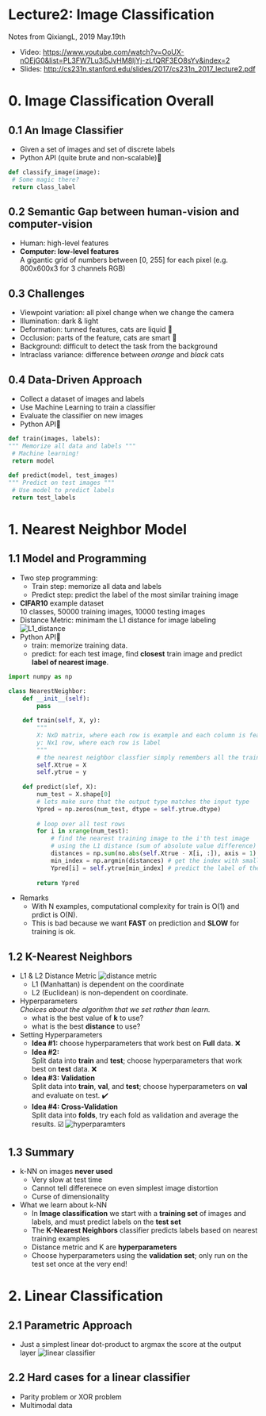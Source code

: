# Lecture2: Image Classification

Notes from QixiangL, 2019 May.19th
* Video: https://www.youtube.com/watch?v=OoUX-nOEjG0&list=PL3FW7Lu3i5JvHM8ljYj-zLfQRF3EO8sYv&index=2
* Slides: http://cs231n.stanford.edu/slides/2017/cs231n_2017_lecture2.pdf

# 0. Image Classification Overall
## 0.1 An Image Classifier
   * Given a set of images and set of discrete labels
   * Python API (quite brute and non-scalable):snake:
   ```python
   def classify_image(image):
   	# Some magic there?
	return class_label
   ```
## 0.2 Semantic Gap between human-vision and computer-vision
   * Human: high-level features
   * **Computer: low-level features** <br />
   	A gigantic grid of numbers between [0, 255] for each pixel (e.g. 800x600x3 for 3 channels RGB)
## 0.3 Challenges
   * Viewpoint variation: all pixel change when we change the camera
   * Illumination: dark & light
   * Deformation: tunned features, cats are liquid :ocean:
   * Occlusion: parts of the feature, cats are smart :100:
   * Background: difficult to detect the task from the background
   * Intraclass variance: difference between *orange* and *black* cats
## 0.4 Data-Driven Approach
   * Collect a dataset of images and labels
   * Use Machine Learning to train a classifier
   * Evaluate the classifier on new images
   * Python API:snake:
   ```python
   def train(images, labels):
   """ Memorize all data and labels """
   	# Machine learning!
	return model
	
   def predict(model, test_images)
   """ Predict on test images """
   	# Use model to predict labels
	return test_labels
   ```

# 1. Nearest Neighbor Model
## 1.1 Model and Programming
*  Two step programming:
   - Train step: memorize all data and labels
   - Predict step: predict the label of the most similar training image
*  **CIFAR10** example dataset <br />
	10 classes, 50000 training images, 10000 testing images
* Distance Metric: minimam the L1 distance for image labeling
![L1_distance](https://github.com/QixiangL/CS231/blob/master/QixiangL-s%20learning/lec2_images/L1_distance.png)
* Python API:snake:
   - train: memorize training data.
   - predict: for each test image, find **closest** train image and predict **label of nearest image**. 
```python
import numpy as np

class NearestNeighbor:
	def __init__(self):
		pass
	
	def train(self, X, y):
		""" 
		X: NxD matrix, where each row is example and each column is feature
		y: Nx1 row, where each row is label
		"""
		# the nearest neighbor classfier simply remembers all the training data
		self.Xtrue = X
		self.ytrue = y
	
	def predict(slef, X):
		num_test = X.shape[0]
		# lets make sure that the output type matches the input type
		Ypred = np.zeros(num_test, dtype = self.ytrue.dtype)
		
		# loop over all test rows
		for i in xrange(num_test):
			# find the nearest training image to the i'th test image
			# using the L1 distance (sum of absolute value difference)
			distances = np.sum(no.abs(self.Xtrue - X[i, :]), axis = 1)
			min_index = np.argmin(distances) # get the index with smallest distance
			Ypred[i] = self.ytrue[min_index] # predict the label of the nearest example
		
		return Ypred
```
* Remarks
   - With N examples, computational complexity for train is O(1) and prdict is O(N).
   - This is bad because we want **FAST** on prediction and **SLOW** for training is ok.
   
## 1.2 K-Nearest Neighbors
* L1 & L2 Distance Metric
![distance metric](https://github.com/QixiangL/CS231/blob/master/QixiangL-s%20learning/lec2_images/L1_L2.png)
   - L1 (Manhattan) is dependent on the coordinate
   - L2 (Euclidean) is non-dependent on coordinate.
* Hyperparameters <br />
	*Choices about the algorithm that we set rather than learn.*
   - what is the best value of **k** to use?
   - what is the best **distance** to use?
* Setting Hyperparameters
   - **Idea #1:** 
   	choose hyperparameters that work best on **Full** data. :x:
   - **Idea #2:** <br />
   	Split data into **train** and **test**; choose hyperparameters that work best on **test** data. :x:
   - **Idea #3: Validation** <br />
   	Split data into **train**, **val**, and **test**; choose hyperparameters on **val** and evaluate on test. :heavy_check_mark:
   - **Idea #4: Cross-Validation** <br />
   	Split data into **folds**, try each fold as validation and average the results. :ballot_box_with_check:
![hyperparamters](https://github.com/QixiangL/CS231/blob/master/QixiangL-s%20learning/lec2_images/hyperparamters.png)

## 1.3 Summary
* k-NN on images **never used**
   - Very slow at test time
   - Cannot tell differenece on even simplest image distortion
   - Curse of dimensionality
* What we learn about k-NN
   - In **Image classification** we start with a **training set** of images and labels, and must predict labels on the **test set**
   - The **K-Nearest Neighbors** classifier predicts labels based on nearest training examples
   - Distance metric and K are **hyperparameters**
   - Choose hyperparameters using the **validation set**; only run on the test set once at the very end!

# 2. Linear Classification
## 2.1 Parametric Approach
   * Just a simplest linear dot-product to argmax the score at the output layer
   ![linear classifier](https://github.com/QixiangL/CS231/blob/master/QixiangL-s%20learning/lec2_images/linear_classifier.png)
## 2.2 Hard cases for a linear classifier
   * Parity problem or XOR problem
   * Multimodal data
